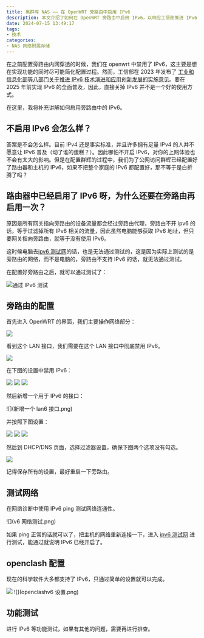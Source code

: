 ```yaml
---
title: 黑群晖 NAS —— 在 OpenWRT 旁路由中启用 IPv6
description: 本文介绍了如何在 OpenWRT 旁路由中启用 IPv6，以响应工信部推进 IPv6 技术演进和应用创新发展的要求。文章解释了不启用 IPv6 的影响，并详细说明了在旁路由中启用 IPv6 的配置步骤，包括在 LAN 接口中禁用 IPv6、新增用于 IPv6 的接口、设置 DHCP/DNS 过滤器，以及进行网络测试。最后，还提到了 openclash 软件的 IPv6 配置。
date: 2024-07-15 13:49:17
tags:
- 技术
categories:
- NAS 网络附属存储
---
```


在之前配置旁路由内网穿透的时候，我们在 openwrt 中禁用了 IPv6，这主要是想在实现功能的同时尽可能简化配置过程。然而，工信部在 2023 年发布了 [工业和信息化部等八部门关于推进 IPv6 技术演进和应用创新发展的实施意见](https://www.gov.cn/zhengce/zhengceku/2023-04/23/content_5752858.htm)。要在 2025 年前实现 IPv6 的全面普及，因此，直接关掉 IPv6 并不是一个好的使用方式。

在这里，我将补充讲解如何启用旁路由中的 IPv6。

## 不启用 IPv6 会怎么样？

答案是不会怎么样。目前 IPv4 还是事实标准，并且许多拥有足量 IPv4 的人并不愿意让 IPv6 普及（动了谁的蛋糕？）。因此哪怕不开启 IPv6，对你的上网体验也不会有太大的影响。但是在配置群辉的过程中，我们为了公网访问群辉已经配置好了路由器和主机的 IPv6，如果不把整个家庭的 IPv6 都配置好，那不等于是白折腾了吗？

## 路由器中已经启用了 IPv6 呀，为什么还要在旁路由再启用一次？

原因是所有网关指向旁路由的设备流量都会经过旁路由代理，旁路由不开 ipv6 的话，等于过滤掉所有 IPv6 相关的流量，因此虽然电脑能够获取 IPv6 地址，但只要网关指向旁路由，就等于没有使用 IPv6。

这时候电脑去[ipv6 测试网](https://test-ipv6.com/)的话，也是无法通过测试的，这是因为实际上测试的是旁路由的网络，而不是电脑的，旁路由不支持 IPv6 的话，就无法通过测试。

在配置好旁路由之后，就可以通过测试了：

![通过 IPv6 测试](ipv6测试.png)

## 旁路由的配置

首先进入 OpenWRT 的界面，我们主要操作网络部分：

![](主要操作网络部分.png)

看到这个 LAN 接口，我们需要在这个 LAN 接口中彻底禁用 IPv6。

![](ipv4接口.png)

在下图的设置中禁用 IPv6：

![](lan禁用v6-1.png)
![](lan禁用v6-2.png)
![](lan禁用v6-3.png)

然后新增一个用于 IPv6 的接口：

![](新增一个 lan6 接口.png)

并按照下图设置：

![](lan6设置.png)
![](lan6设置2.png)
![](lan6设置3.png)

然后到 DHCP/DNS 页面，选择过滤器设置，确保下图两个选项没有勾选。

![](DHCPDNS过滤设置.png)

记得保存所有的设置，最好重启一下旁路由。

## 测试网络

在网络诊断中使用 IPv6 ping 测试网络连通性。

![](v6 网络测试.png)

如果 ping 正常的话就可以了，把主机的网络重新连接一下，进入 [ipv6 测试网](https://test-ipv6.com/) 进行测试，能通过就说明 IPv6 已经开启了。

## openclash 配置

现在的科学软件大多都支持了 IPv6，只通过简单的设置就可以完成。

![](openclashDNS.png)
![](openclashv6 设置.png)

## 功能测试

进行 IPv6 等功能测试，如果有其他的问题，需要再进行排查。